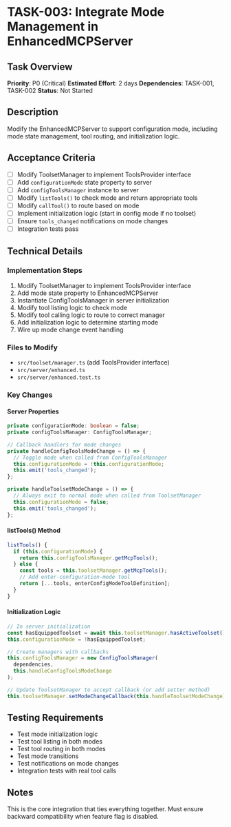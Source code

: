 # TASK-003: Integrate Mode Management in EnhancedMCPServer

## Task Overview
**Priority**: P0 (Critical)
**Estimated Effort**: 2 days
**Dependencies**: TASK-001, TASK-002
**Status**: Not Started

## Description
Modify the EnhancedMCPServer to support configuration mode, including mode state management, tool routing, and initialization logic.

## Acceptance Criteria
- [ ] Modify ToolsetManager to implement ToolsProvider interface
- [ ] Add `configurationMode` state property to server
- [ ] Add `configToolsManager` instance to server
- [ ] Modify `listTools()` to check mode and return appropriate tools
- [ ] Modify `callTool()` to route based on mode
- [ ] Implement initialization logic (start in config mode if no toolset)
- [ ] Ensure `tools_changed` notifications on mode changes
- [ ] Integration tests pass

## Technical Details

### Implementation Steps
1. Modify ToolsetManager to implement ToolsProvider interface
2. Add mode state property to EnhancedMCPServer
3. Instantiate ConfigToolsManager in server initialization
4. Modify tool listing logic to check mode
5. Modify tool calling logic to route to correct manager
6. Add initialization logic to determine starting mode
7. Wire up mode change event handling

### Files to Modify
- `src/toolset/manager.ts` (add ToolsProvider interface)
- `src/server/enhanced.ts`
- `src/server/enhanced.test.ts`

### Key Changes

#### Server Properties
```typescript
private configurationMode: boolean = false;
private configToolsManager: ConfigToolsManager;

// Callback handlers for mode changes
private handleConfigToolsModeChange = () => {
  // Toggle mode when called from ConfigToolsManager
  this.configurationMode = !this.configurationMode;
  this.emit('tools_changed');
};

private handleToolsetModeChange = () => {
  // Always exit to normal mode when called from ToolsetManager
  this.configurationMode = false;
  this.emit('tools_changed');
};
```

#### listTools() Method
```typescript
listTools() {
  if (this.configurationMode) {
    return this.configToolsManager.getMcpTools();
  } else {
    const tools = this.toolsetManager.getMcpTools();
    // Add enter-configuration-mode tool
    return [...tools, enterConfigModeToolDefinition];
  }
}
```

#### Initialization Logic
```typescript
// In server initialization
const hasEquippedToolset = await this.toolsetManager.hasActiveToolset();
this.configurationMode = !hasEquippedToolset;

// Create managers with callbacks
this.configToolsManager = new ConfigToolsManager(
  dependencies,
  this.handleConfigToolsModeChange
);

// Update ToolsetManager to accept callback (or add setter method)
this.toolsetManager.setModeChangeCallback(this.handleToolsetModeChange);
```

## Testing Requirements
- Test mode initialization logic
- Test tool listing in both modes
- Test tool routing in both modes
- Test mode transitions
- Test notifications on mode changes
- Integration tests with real tool calls

## Notes
This is the core integration that ties everything together. Must ensure backward compatibility when feature flag is disabled.